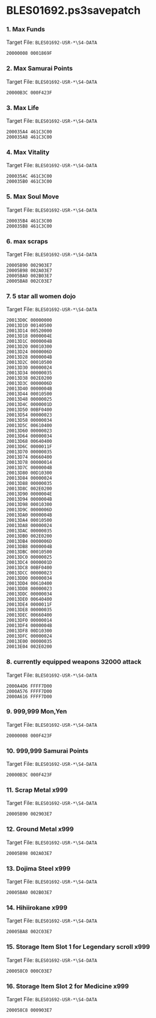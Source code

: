 # BLES01692.ps3savepatch

### 1. Max Funds

Target File: `BLES01692-USR-*\S4-DATA`

```
20000008 0001869F
```

### 2. Max Samurai Points

Target File: `BLES01692-USR-*\S4-DATA`

```
20000B3C 000F423F
```

### 3. Max Life

Target File: `BLES01692-USR-*\S4-DATA`

```
200035A4 461C3C00
200035A8 461C3C00
```

### 4. Max Vitality

Target File: `BLES01692-USR-*\S4-DATA`

```
200035AC 461C3C00
200035B0 461C3C00
```

### 5. Max Soul Move

Target File: `BLES01692-USR-*\S4-DATA`

```
200035B4 461C3C00
200035B8 461C3C00
```

### 6. max scraps

Target File: `BLES01692-USR-*\S4-DATA`

```
20005B90 002903E7
20005B98 002A03E7
20005BA0 002B03E7
20005BA8 002C03E7
```

### 7. 5 star all women dojo

Target File: `BLES01692-USR-*\S4-DATA`

```
20013D0C 00000000
20013D10 00140500
20013D14 00520000
20013D18 0000004E
20013D1C 0000004B
20013D20 00010300
20013D24 0000006D
20013D28 0000004B
20013D2C 00010500
20013D30 00000024
20013D34 00000035
20013D38 002E0200
20013D3C 0000006D
20013D40 0000004B
20013D44 00010500
20013D48 00000025
20013D4C 0000001D
20013D50 00BF0400
20013D54 00000023
20013D58 00000034
20013D5C 00610400
20013D60 00000023
20013D64 00000034
20013D68 00640400
20013D6C 0000011F
20013D70 00000035
20013D74 00660400
20013D78 00000014
20013D7C 0000004B
20013D80 00D10300
20013D84 00000024
20013D88 00000035
20013D8C 002E0200
20013D90 0000004E
20013D94 0000004B
20013D98 00010300
20013D9C 0000006D
20013DA0 0000004B
20013DA4 00010500
20013DA8 00000024
20013DAC 00000035
20013DB0 002E0200
20013DB4 0000006D
20013DB8 0000004B
20013DBC 00010500
20013DC0 00000025
20013DC4 0000001D
20013DC8 00BF0400
20013DCC 00000023
20013DD0 00000034
20013DD4 00610400
20013DD8 00000023
20013DDC 00000034
20013DE0 00640400
20013DE4 0000011F
20013DE8 00000035
20013DEC 00660400
20013DF0 00000014
20013DF4 0000004B
20013DF8 00D10300
20013DFC 00000024
20013E00 00000035
20013E04 002E0200
```

### 8. currently equipped weapons 32000 attack

Target File: `BLES01692-USR-*\S4-DATA`

```
2000A4D6 FFFF7D00
2000A576 FFFF7D00
2000A616 FFFF7D00
```

### 9. 999,999 Mon,Yen

Target File: `BLES01692-USR-*\S4-DATA`

```
20000008 000F423F
```

### 10. 999,999 Samurai Points

Target File: `BLES01692-USR-*\S4-DATA`

```
20000B3C 000F423F
```

### 11. Scrap Metal x999

Target File: `BLES01692-USR-*\S4-DATA`

```
20005B90 002903E7
```

### 12. Ground Metal x999

Target File: `BLES01692-USR-*\S4-DATA`

```
20005B98 002A03E7
```

### 13. Dojima Steel x999

Target File: `BLES01692-USR-*\S4-DATA`

```
20005BA0 002B03E7
```

### 14. Hihiirokane x999

Target File: `BLES01692-USR-*\S4-DATA`

```
20005BA8 002C03E7
```

### 15. Storage Item Slot 1 for Legendary scroll x999

Target File: `BLES01692-USR-*\S4-DATA`

```
200058C0 000C03E7
```

### 16. Storage Item Slot 2 for Medicine x999

Target File: `BLES01692-USR-*\S4-DATA`

```
200058C8 000903E7
```

